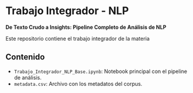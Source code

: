 # Trabajo Integrador - NLP
**De Texto Crudo a Insights: Pipeline Completo de Análisis de NLP**

Este repositorio contiene el trabajo integrador de la materia

## Contenido
- `Trabajo_Integrador_NLP_Base.ipynb`: Notebook principal con el pipeline de análisis.
- `metadata.csv`: Archivo con los metadatos del corpus.
